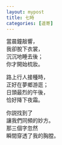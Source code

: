 ```yaml
---
layout: mypost
title: 七時
categories: [遥寄]
---
```


當晨鐘敲響，    
我卻脫下衣裳，    
沉沉地睡去後；    
你才開始梳妝。    
    
路上行人接種時，    
正好在夢鄉游逛；    
日頭最烈的午後，    
恰好降下夜霜。    
    
你説找到了    
讓我們同頻的妙方。    
那三個字忽然    
瞬間穿透了我的胸膛。    